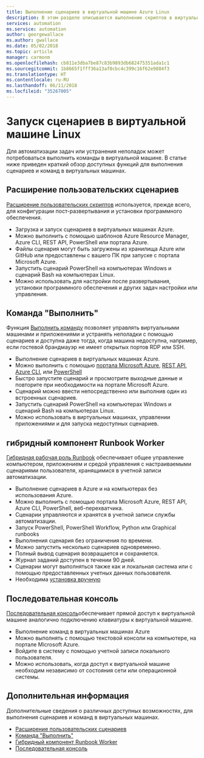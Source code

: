 ```yaml
---
title: Выполнение сценариев в виртуальной машине Azure Linux
description: В этом разделе описывается выполнение скриптов в виртуальной машине
services: automation
ms.service: automation
author: georgewallace
ms.author: gwallace
ms.date: 05/02/2018
ms.topic: article
manager: carmonm
ms.openlocfilehash: cb811e3dba7be87c83b9893db682475351ada1c1
ms.sourcegitcommit: 1b8665f1fff36a13af0cbc4c399c16f62e9884f3
ms.translationtype: HT
ms.contentlocale: ru-RU
ms.lasthandoff: 06/11/2018
ms.locfileid: "35267005"
---
```

# <a name="run-scripts-in-your-linux-vm"></a>Запуск сценариев в виртуальной машине Linux

Для автоматизации задач или устранения неполадок может потребоваться выполнить команды в виртуальной машине. В статье ниже приведен краткий обзор доступных функций для выполнения сценариев и команд в виртуальных машинах.

## <a name="custom-script-extension"></a>Расширение пользовательских сценариев

[Расширение пользовательских скриптов](../extensions/custom-script-linux.md) используется, прежде всего, для конфигурации пост-развертывания и установки программного обеспечения.

* Загрузка и запуск сценариев в виртуальных машинах Azure.
* Можно выполнить с помощью шаблонов Azure Resource Manager, Azure CLI, REST API, PowerShell или портала Azure.
* Файлы сценария могут быть загружены из хранилища Azure или GitHub или предоставлены с вашего ПК при запуске с портала Microsoft Azure.
* Запустить сценарий PowerShell на компьютерах Windows и сценарий Bash на компьютерах Linux.
* Можно использовать для настройки после развертывания, установки программного обеспечения и других задач настройки или управления.

## <a name="run-command"></a>Команда "Выполнить"

Функция [Выполнить команду](run-command.md) позволяет управлять виртуальными машинами и приложениями и устранять неполадки с помощью сценариев и доступна даже тогда, когда машина недоступна, например, если гостевой брандмауэр не имеет открытых портов RDP или SSH.

* Выполнение сценариев в виртуальных машинах Azure.
* Можно выполнить с помощью [портала Microsoft Azure](run-command.md), [REST API](/rest/api/compute/virtual%20machines%20run%20commands/runcommand), [Azure CLI](/cli/azure/vm/run-command?view=azure-cli-latest#az-vm-run-command-invoke), или [PowerShell](/powershell/module/azurerm.compute/invoke-azurermvmruncommand)
* Быстро запустите сценарий и просмотрите выходные данные и повторите при необходимости на портале Microsoft Azure.
* Сценарий можно ввести непосредственно или выполнив один из встроенных сценариев.
* Запустить сценарий PowerShell на компьютерах Windows и сценарий Bash на компьютерах Linux.
* Можно использовать в виртуальных машинах, управлении приложениями и для запуска недоступных сценариев.

## <a name="hybrid-runbook-worker"></a>гибридный компонент Runbook Worker

[Гибридная рабочая роль Runbook](../../automation/automation-hybrid-runbook-worker.md) обеспечивает общее управление компьютером, приложением и средой управления с настраиваемыми сценариями пользователя, хранящимися в учетной записи автоматизации.

* Выполнение сценариев в Azure и на компьютерах без использования Azure.
* Можно выполнить с помощью портала Microsoft Azure, REST API, Azure CLI, PowerShell, веб-перехватчика.
* Сценарии управляются и хранятся в учетной записи службы автоматизации.
* Запуск PowerShell, PowerShell Workflow, Python или Graphical runbooks
* Выполнения сценария без ограничения по времени.
* Можно запустить несколько сценариев одновременно.
* Полный вывод сценария возвращается и сохраняется.
* Журнал заданий доступен в течении 90 дней.
* Сценарии могут выполняться также как и локальная система или с помощью предоставленных учетных данных пользователя.
* Необходима [установка вручную](../../automation/automation-windows-hrw-install.md)

## <a name="serial-console"></a>Последовательная консоль

[Последовательная консоль](serial-console.md)обеспечивает прямой доступ к виртуальной машине аналогично подключению клавиатуры к виртуальной машине.

* Выполнение команд в виртуальных машинах Azure
* Можно выполнять с помощью текстовой консоли на компьютере, на портале Microsoft Azure.
* Войдите в систему с помощью учетной записи локального пользователя.
* Можно использовать, когда доступ к виртуальной машине необходим независимо от состояния сети или операционной системы.

## <a name="next-steps"></a>Дополнительная информация

Дополнительные сведения о различных доступных возможностях, для выполнения сценариев и команд в виртуальных машинах.

* [Расширение пользовательских сценариев](../extensions/custom-script-linux.md)
* [Команда "Выполнить"](run-command.md)
* [Гибридный компонент Runbook Worker](../../automation/automation-hybrid-runbook-worker.md)
* [Последовательная консоль](serial-console.md)